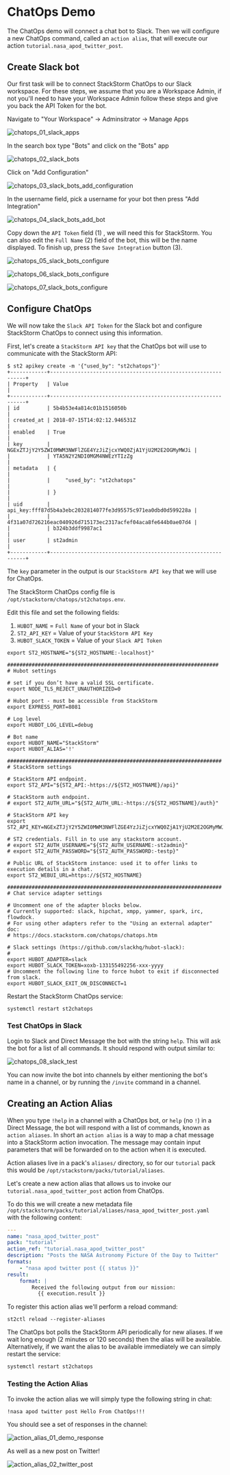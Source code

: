 
# ChatOps Demo

The ChatOps demo will connect a chat bot to Slack. Then we will configure a
new ChatOps command, called an `action alias`, that will execute our action
`tutorial.nasa_apod_twitter_post`.

## Create Slack bot

Our first task will be to connect StackStorm ChatOps to our Slack workspace.
For these steps, we assume that you are a Workspace Admin, if not you'll need
to have your Workspace Admin follow these steps and give you back the API Token
for the bot.

Navigate to "Your Workspace" -> Adminsitrator -> Manage Apps

![chatops_01_slack_apps](/img/chatops_01_slack_apps.png)

In the search box type "Bots" and click on the "Bots" app

![chatops_02_slack_bots](/img/chatops_02_slack_bots.png)

Click on "Add Configuration"

![chatops_03_slack_bots_add_configuration](/img/chatops_03_slack_bots_add_configuration.png)

In the username field, pick a username for your bot then press "Add Integration"

![chatops_04_slack_bots_add_bot](/img/chatops_04_slack_bots_add_bot.png)

Copy down the `API Token` field (1) , we will need this for StackStorm. You can also 
edit the `Full Name` (2) field of the bot, this will be the name displayed. To finish
up, press the `Save Integration` button (3).

![chatops_05_slack_bots_configure](/img/chatops_05_slack_bots_configure.png)

![chatops_06_slack_bots_configure](/img/chatops_06_slack_bots_configure.png)

![chatops_07_slack_bots_configure](/img/chatops_07_slack_bots_configure.png)


## Configure ChatOps

We will now take the `Slack API Token` for the Slack bot and configure StackStorm
ChatOps to connect using this information.

First, let's create a `StackStorm API key` that the ChatOps bot will use to communicate
with the StackStorm API:

``` shell
$ st2 apikey create -m '{"used_by": "st2chatops"}'
+------------+--------------------------------------------------------------+
| Property   | Value                                                        |
+------------+--------------------------------------------------------------+
| id         | 5b4b53e4a814c01b1516050b                                     |
| created_at | 2018-07-15T14:02:12.946531Z                                  |
| enabled    | True                                                         |
| key        | NGExZTJjY2Y5ZWI0MWM3NWFlZGE4YzJiZjcxYWQ0ZjA1YjU2M2E2OGMyMWJi |
|            | YTA5N2Y2NDI0MGM4NWEzYTIzZg                                   |
| metadata   | {                                                            |
|            |     "used_by": "st2chatops"                                  |
|            | }                                                            |
| uid        | api_key:fff87d5b4a3ebc2032814077fe3d95575c971ea0dbd0d599228a |
|            | 4f31a07d726216eac040926d715173ec2317acfef04aca8fe644b0ae07d4 |
|            | b324b3ddf9987ac1                                             |
| user       | st2admin                                                     |
+------------+--------------------------------------------------------------+
```

The `key` parameter in the output is our `StackStorm API key` that we will use 
for ChatOps.

The StackStorm ChatOps config file is `/opt/stackstorm/chatops/st2chatops.env`.

Edit this file and set the following fields:

1. `HUBOT_NAME` = `Full Name` of your bot in Slack
2. `ST2_API_KEY` = Value of your `StackStorm API Key`
3. `HUBOT_SLACK_TOKEN` = Value of your `Slack API Token`

``` shell
export ST2_HOSTNAME="${ST2_HOSTNAME:-localhost}"

#####################################################################
# Hubot settings

# set if you don’t have a valid SSL certificate.
export NODE_TLS_REJECT_UNAUTHORIZED=0

# Hubot port - must be accessible from StackStorm
export EXPRESS_PORT=8081

# Log level
export HUBOT_LOG_LEVEL=debug

# Bot name
export HUBOT_NAME="StackStorm"
export HUBOT_ALIAS='!'

######################################################################
# StackStorm settings

# StackStorm API endpoint.
export ST2_API="${ST2_API:-https://${ST2_HOSTNAME}/api}"

# StackStorm auth endpoint.
# export ST2_AUTH_URL="${ST2_AUTH_URL:-https://${ST2_HOSTNAME}/auth}"

# StackStorm API key
export ST2_API_KEY=NGExZTJjY2Y5ZWI0MWM3NWFlZGE4YzJiZjcxYWQ0ZjA1YjU2M2E2OGMyMWJiYTA5N2Y2NDI0MGM4NWEzYTIzZg

# ST2 credentials. Fill in to use any stackstorm account.
# export ST2_AUTH_USERNAME="${ST2_AUTH_USERNAME:-st2admin}"
# export ST2_AUTH_PASSWORD="${ST2_AUTH_PASSWORD:-testp}"

# Public URL of StackStorm instance: used it to offer links to execution details in a chat.
export ST2_WEBUI_URL=https://${ST2_HOSTNAME}

######################################################################
# Chat service adapter settings

# Uncomment one of the adapter blocks below.
# Currently supported: slack, hipchat, xmpp, yammer, spark, irc, flowdock.
# For using other adapters refer to the "Using an external adapter" doc:
# https://docs.stackstorm.com/chatops/chatops.htm

# Slack settings (https://github.com/slackhq/hubot-slack):
#
export HUBOT_ADAPTER=slack
export HUBOT_SLACK_TOKEN=xoxb-133155492256-xxx-yyyy
# Uncomment the following line to force hubot to exit if disconnected from slack.
export HUBOT_SLACK_EXIT_ON_DISCONNECT=1
```

Restart the StackStorm ChatOps service:

``` shell
systemctl restart st2chatops
```

### Test ChatOps in Slack

Login to Slack and Direct Message the bot with the string `help`. This will
ask the bot for a list of all commands. It should respond with output similar to:

![chatops_08_slack_test](/img/chatops_08_slack_test.png)

You can now invite the bot into channels by either mentioning the bot's name
in a channel, or by running the `/invite` command in a channel.


## Creating an Action Alias

When you type `!help` in a channel with a ChatOps bot, or `help` (no `!`) in a
Direct Message, the bot will respond with a list of commands, known as 
`action aliases`. In short an `action alias` is a way to map a chat message into
a StackStorm action invocation. The message may contain input parameters
that will be forwarded on to the action when it is executed.

Action aliases live in a pack's `aliases/` directory, so for our `tutorial`
pack this would be `/opt/stackstorm/packs/tutorial/aliases`. 

Let's create a new action alias that allows us to invoke our `tutorial.nasa_apod_twitter_post`
action from ChatOps. 

To do this we will create a new metadata file 
`/opt/stackstorm/packs/tutorial/aliases/nasa_apod_twitter_post.yaml` with the
following content:

``` yaml
---
name: "nasa_apod_twitter_post"
pack: "tutorial"
action_ref: "tutorial.nasa_apod_twitter_post"
description: "Posts the NASA Astronomy Picture Of the Day to Twitter"
formats:
    - "nasa apod twitter post {{ status }}"
result:
    format: |
        Received the following output from our mission:
          {{ execution.result }}
```

To register this action alias we'll perform a reload command:

``` shell
st2ctl reload --register-aliases
```

The ChatOps bot polls the StackStorm API periodically for new aliases. If we wait
long enough (2 minutes or 120 seconds) then the alias will be available. Alternatively,
if we want the alias to be available immediately we can simply restart the service:

``` shell
systemctl restart st2chatops
```

### Testing the Action Alias

To invoke the action alias we will simply type the following string in chat:

``` shell
!nasa apod twitter post Hello From ChatOps!!!
```

You should see a set of responses in the channel:

![action_alias_01_demo_response](img/action_alias_01_demo_response.png)

As well as a new post on Twitter!

![action_alias_02_twitter_post](img/action_alias_02_twitter_post.png)

